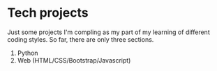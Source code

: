 # Tech projects

Just some projects I'm compling as my part of my learning of different coding styles. So far, there are only three sections.

1. Python
2. Web (HTML/CSS/Bootstrap/Javascript)